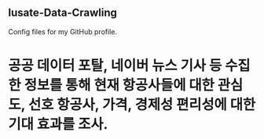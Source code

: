 ## lusate-Data-Crawling
Config files for my GitHub profile.

# 공공 데이터 포탈, 네이버 뉴스 기사 등 수집한 정보를 통해 현재 항공사들에 대한 	관심도, 선호 항공사, 가격, 경제성 편리성에 대한 기대 효과를 조사.
